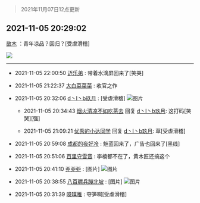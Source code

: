 > 2021年11月07日12点更新
<link rel="stylesheet" href="https://cdn.jsdelivr.net/gh/taotie6/sampleJSON@main/css/photo_show.css">
<meta name="referrer" content="no-referrer" />


 ## 2021-11-05 20:29:02 

 [㪚木](https://www.coolapk.com/feed/31244918?shareKey=Y2JiYzc2NWQ1MTkwNjE4NTJkMTI~) ：青年凉品？回归？[受虐滑稽] 

<div class="album">
<img class="img-item" src="https://image.coolapk.com/feed/2021/1105/20/1081091_427603fc_5342_1095@1080x818.jpeg" />
</div>

 ------- 

- 2021-11-05 22:00:50 [迈乐弟](uid=1554109) : 带着水滴屏回来了[笑哭] 

- 2021-11-05 21:22:37 [大白菜菜菜](uid=2081020) : 收官之作 

- 2021-11-05 20:32:06 [d丶I丶b玖月](uid=2952537) : [受虐滑稽] ![图片](https://image.coolapk.com/feed/2021/1105/20/2952537_5525_4923@882x1175.jpg)

    - 2021-11-05 20:34:43 [烟火清凉不如吃茶去](uid=4279524) 回复 [d丶I丶b玖月](uid=2952537): 这打码[笑哭][强] 

    - 2021-11-05 21:09:21 [优秀的小达同学](uid=3114536) 回复 [d丶I丶b玖月](uid=2952537): 草[受虐滑稽] 

- 2021-11-05 20:59:08 [成都的夜好冷](uid=1296546) : 魅蓝回来了，广告也回来了[黑线] 

- 2021-11-05 20:51:06 [百里守雪音](uid=1080769) : 李楠都不在了，黄木匠还搞这个 

- 2021-11-05 20:41:10 [戼戼戼](uid=4044548) : [图片] ![图片](https://image.coolapk.com/feed/2021/1105/20/4044548_42a62599_6070_1317@880x572.jpeg)

- 2021-11-05 20:38:55 [八百膘兵蹦北坡](uid=1105274) : [图片] ![图片](https://image.coolapk.com/feed/2021/1105/20/1105274_e48edbeb_5934_3626@634x594.jpeg)

- 2021-11-05 20:31:39 [噫嘻稚](uid=3140341) : 夺笋啊[受虐滑稽] 

